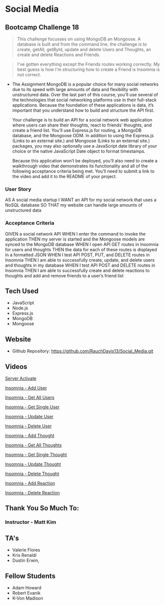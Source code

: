 # Social Media

## Bootcamp Challenge 18
> This challenge focusses on using MongoDB an Mongoose.  A database is built and from the command line, the challenge is to create, getAll, getById, update and delete Users and Thoughts, an create and delete Reactions and Friends.

>  I've gotten everything except the Friends routes working correctly.  My best guess is how I'm structuring how to create a Friend is Insomnia is not correct.


* The Assignment
  MongoDB is a popular choice for many social networks due to its speed with large amounts of data and flexibility with unstructured data. Over the last part of this course, you’ll use several of the technologies that social networking platforms use in their full-stack applications. Because the foundation of these applications is data, it’s important that you understand how to build and structure the API first.

  Your challenge is to build an API for a social network web application where users can share their thoughts, react to friends’ thoughts, and create a friend list. You’ll use Express.js for routing, a MongoDB database, and the Mongoose ODM. In addition to using the Express.js (Links to an external site.) and Mongoose (Links to an external site.) packages, you may also optionally use a JavaScript date library of your choice or the native JavaScript Date object to format timestamps.

  Because this application won’t be deployed, you’ll also need to create a walkthrough video that demonstrates its functionality and all of the following acceptance criteria being met. You’ll need to submit a link to the video and add it to the README of your project.

### User Story
AS A social media startup
I WANT an API for my social network that uses a NoSQL database
SO THAT my website can handle large amounts of unstructured data

### Acceptance Criteria
GIVEN a social network API
WHEN I enter the command to invoke the application
THEN my server is started and the Mongoose models are synced to the MongoDB database
WHEN I open API GET routes in Insomnia for users and thoughts
THEN the data for each of these routes is displayed in a formatted JSON
WHEN I test API POST, PUT, and DELETE routes in Insomnia
THEN I am able to successfully create, update, and delete users and thoughts in my database
WHEN I test API POST and DELETE routes in Insomnia
THEN I am able to successfully create and delete reactions to thoughts and add and remove friends to a user’s friend list


## Tech Used
* JavaScript
* Node.js
* Express.js
* MongoDB
* Mongoose


## Website

* Github Repository: https://github.com/RauchDavis13/Social_Media.git

## Videos
[Server Activate](https://drive.google.com/file/d/1I-fWtx2EN2o9R5_Dpest3wnALYgIpFIG/view)

[Insomnia - Add User](https://drive.google.com/file/d/1h7AhDVC1ClBAqCLiVWuNmTvXqYRsyCoL/view)

[Insomnia - Get All Users](https://drive.google.com/file/d/1mFIRVyJbaZbNDANK8YzoLBdLMoxE6kUT/view)

[Insomnia - Get Single User](https://drive.google.com/file/d/1CkyWXW-ZmGcTC0eGPX-3tudafwn3nhOk/view)

[Insomnia - Update User](https://drive.google.com/file/d/1TiZwbb85gLM71SPGEu0wD_JhvJlKBfLw/view)

[Insomnia - Delete User](https://drive.google.com/file/d/1vo6dnVNS-s-Ai9-LfKPcvt55ibFrfXKb/view)

[Insomnia - Add Thought](https://drive.google.com/file/d/1UG6ih5ijB7Nmi_pqkFYpuAh9aPJ9DUkL/view)

[Insomnia - Get All Thoughts](https://drive.google.com/file/d/1l0vhDKv8X2HLLxkUL9IkXabOlcNYj4_E/view)

[Insomnia - Get Single Thought](https://drive.google.com/file/d/12JoX5AREO2U1mfUQLun-j7B5GJcdN_qQ/view)

[Insomnia - Update Thought](https://drive.google.com/file/d/1RPGi72BHDGicjKZdlzfMPzSMFnr2Lfpy/view)

[Insomnia - Delete Thought](https://drive.google.com/file/d/1inbAzPz4qElPLuHAwtfqr6Uf7LReV-Xh/view)

[Insomnia - Add Reaction](https://drive.google.com/file/d/1CBBDhsJfMMVoodxwOEBSPokRzcD60w-z/view)

[Insomnia - Delete Reaction](https://drive.google.com/file/d/1UzBAPzq8et39hr2howOxg2GplfDTIX8z/view)


## Thank You So Much To:
### Instructor - Matt Kim

## TA's
- Valerie Flores
- Kris Renaldi
- Dustin Erwin, 

## Fellow Students
- Adam Howard
- Robert Evanik
- K-Von Madison